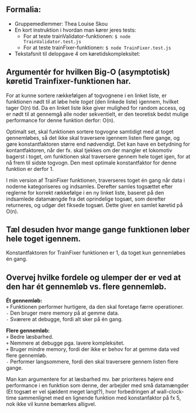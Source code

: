 ## Formalia:
* Gruppemedlemmer: Thea Louise Skou
* En kort instruktion i hvordan man kører jeres tests: 
    - For at teste trainValidator-funktionen: `$ node TrainValidator.test.js `
    - For at teste trainFixer-funktionen: `$ node TrainFixer.test.js`
* Tekstafsnit til delopgave 4 om køretidskompleksitet:

## Argumentér for hvilken Big-O (asymptotisk) køretid Trainfixer-funktionen har.
For at kunne sortere rækkefølgen af togvognene i en linket liste, er funktionen nødt til at løbe hele *toget* (den linkede liste) igennem, hvilket tager O(n) tid. Da en linket liste ikke giver mulighed for random access, og er nødt til at gennemgå alle noder sekventielt, er den teoretisk bedst mulige performance for denne funktion derfor: O(n).

Optimalt set, skal funktionen sortere togvogne samtidigt med at toget gennemløbes, så det ikke skal traversere igennem listen flere gange, og gøre konstantfaktoren større end nødvendigt. Det kan have en betydning for kontantfaktoren, når der fx. skal tjekkes om der mangler et lokomotiv bagerst i toget, om funktionen skal traversere gennem hele toget igen, for at nå frem til sidste togvogn. Den mest optimale konstantfaktor for denne funktion er derfor 1.

I min version af TrainFixer funktionen, traverseres toget én gang når data i noderne kategoriseres og indsamles. Derefter samles togsættet efter reglerne for korrekt rækkefølge i en ny linket liste, baseret på den indsamlede datamængde fra det oprindelige togsæt, som derefter returneres, og udgør det fiksede togsæt. Dette giver en samlet køretid på O(n).

## Tæl desuden hvor mange gange funktionen løber hele toget igennem.
Konstantfaktoren for TrainFixer funktionen er 1, da toget kun gennemløbes én gang.

## Overvej hvilke fordele og ulemper der er ved at den har ét gennemløb vs. flere gennemløb.
**Ét gennemløb:** \
`+` Funktionen performer hurtigere, da den skal foretage færre operationer. \
`-` Den bruger mere memory på at gemme data. \
`-` Sværere at debugge, fordi alt sker på én gang. 

**Flere gennemløb:** \
`+` Bedre læsbarhed. \
`+` Nemmere at debugge pga. lavere kompleksitet. \
`+` Bruger mindre memory, fordi der ikke er behov for at gemme data ved flere gennemløb. \
`-` Performer langsommere, fordi den skal traversere gennem listen flere gange. 

Man kan argumentere for at læsbarhed mv. bør prioriteres højere end performance i en funktion som denne, der arbejder med små datamængder (Et togsæt er vel sjældent meget langt?), hvor forbedringen af wall-clock-time sammenlignet med en lignende funktion med konstanfaktor på fx 5, nok ikke vil kunne bemærkes alligvel.